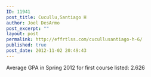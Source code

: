 ```yaml
---
ID: 11941
post_title: Cucullu,Santiago H
author: Joel DesArmo
post_excerpt: ""
layout: post
permalink: http://effrtlss.com/cucullusantiago-h-6/
published: true
post_date: 2012-11-02 20:49:43
---
```

<p>Average GPA in Spring 2012 for first course listed: 2.626</p>